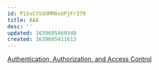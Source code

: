 ```yaml
---
id: PiSsCtVdXMMAsUPjFr379
title: AAA
desc: ''
updated: 1639605469340
created: 1639605411613
---
```


[Authentication, Authorization, and Access Control](https://docs.oracle.com/cd/B14117_01/server.101/q20201/howto/auth.html)